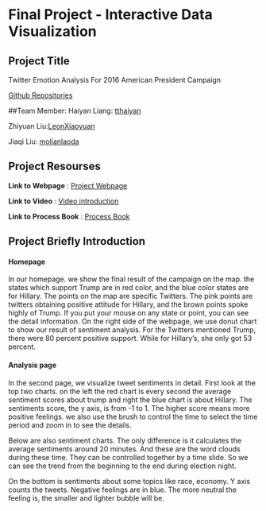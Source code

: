 # Final Project - Interactive Data Visualization

## Project Title
Twitter Emotion Analysis For 2016 American President Campaign

[Github Repositories](https://github.com/LeonXiaoyuan/VisualFinal)

##Team Member: 
Haiyan Liang: [tthaiyan](https://github.com/tthaiyan)

Zhiyuan Liu:[LeonXiaoyuan](https://github.com/LeonXiaoyuan)

Jiaqi Liu: [molianlaoda](https://github.com/molianlaoda)

## Project Resourses


**Link to Webpage** :
[Project Webpage](https://leonxiaoyuan.github.io/VisualFinal/)

**Link to Video** : 
[Video introduction](https://www.youtube.com/watch?v=3B4BL-HMTdo&feature=youtu.be)

**Link to Process Book** : 
[Process Book](https://github.com/LeonXiaoyuan/VisualFinal/blob/master/ProcessBook2.pdf)

## Project Briefly Introduction
#### Homepage
In our homepage. we show the final result of the campaign on the map. the states which support Trump are in red color, and the blue color states are for Hillary. The points on the map are specific Twitters. The pink points are twitters obtaining positive attitude for Hillary, and the brown points spoke highly of Trump. If you put your mouse on any state or point, you can see the detail information. On the right side of the webpage, we use donut chart to show our result of sentiment analysis. For the Twitters mentioned Trump, there were 80 percent positive support. While for Hillary’s, she only got 53 percent. #### Analysis page
In the second page, we visualize tweet sentiments in detail. First look at the top two charts. on the left the red chart is every second the average sentiment scores about trump and right the blue chart is about Hillary. The sentiments score, the y axis, is from -1 to 1. The higher score means more positive feelings. we also use the brush to control the time to select the time period and zoom in to see the details.
Below are also sentiment charts. The only difference is it calculates the average sentiments around 20 minutes. And these are the word clouds during these time. They can be controlled together by a time slide. So we can see the trend from the beginning to the end during election night.
On the bottom is sentiments about some topics like race, economy. Y axis counts the tweets. Negative feelings are in blue. The more neutral the feeling is, the smaller and lighter bubble will be.
